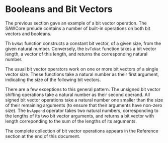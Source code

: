 # Booleans and Bit Vectors

The previous section gave an example of a bit vector operation. The
SAWCore prelude contains a number of built-in operations on both bit
vectors and booleans.

Th `bvNat` function constructs a constant bit vector, of a given size,
from the given natural number. Conversely, the `bvToNat` function
takes a bit vector length, a vector of this length, and returns the
corresponding natural number.

The usual bit vector operators work on one or more bit vectors of a
single vector size. These functions take a natural number as their
first argument, indicating the size of the following bit vectors.

There are a few exceptions to this general pattern. The unsigned bit
vector shifting operations take a natural number as their second
operand. All signed bit vector operations take a natural number one
smaller than the size of their remaining arguments (to ensure that
their arguments have non-zero size). The `bvAppend` operator takes two
natural numbers, corresponding to the lengths of its two bit vector
arguments, and returns a bit vector with length correponding to the
sum of the lengths of its arguments.

The complete collection of bit vector operations appears in the
Reference section at the end of this document.
